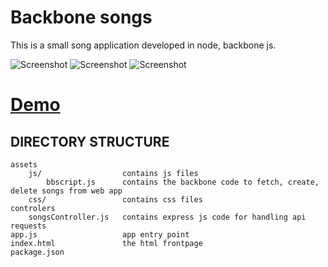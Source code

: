 Backbone songs
===============================

This is a small song application developed in node, backbone js. 

![Screenshot](http://backbone-song.softhem.se:7000/assets/images/screenshot.png) 
![Screenshot](http://backbone-song.softhem.se:7000/assets/images/edit.png) 
![Screenshot](http://backbone-song.softhem.se:7000/assets/images/form.png) 



# [Demo](http://backbone-song.softhem.se/)


DIRECTORY STRUCTURE
-------------------

```
assets
    js/                  contains js files
        bbscript.js      contains the backbone code to fetch, create, delete songs from web app
    css/                 contains css files
controlers
    songsController.js   contains express js code for handling api requests
app.js                   app entry point
index.html               the html frontpage
package.json
```